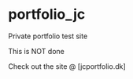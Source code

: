 # portfolio_jc
Private portfolio test site 

This is NOT done

Check out the site @ [jcportfolio.dk]
